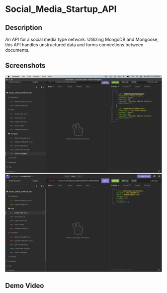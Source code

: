 # Social_Media_Startup_API

## Description
An API for a social media type network. Utilizing MongoDB and Mongoose, this API handles unstructured data and forms connections between documents. 

## Screenshots

![screenshot-1](./assets/images/1.png)
![screenshot-2](./assets/images/2.png)

## Demo Video 
